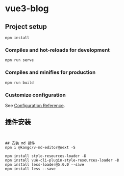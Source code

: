 # vue3-blog

## Project setup
```
npm install
```

### Compiles and hot-reloads for development
```
npm run serve
```

### Compiles and minifies for production
```
npm run build
```

### Customize configuration
See [Configuration Reference](https://cli.vuejs.org/config/).



## 插件安装
```text


## 安装 md 插件
npm i @kangc/v-md-editor@next -S

npm install style-resources-loader -D
npm install vue-cli-plugin-style-resources-loader -D
npm install less-loader@5.0.0 --save
npm install less --save

```